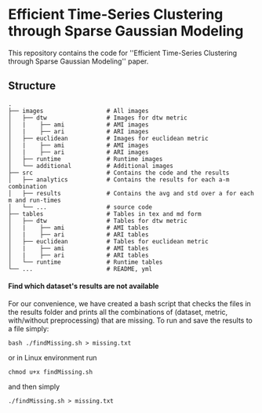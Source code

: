 # Efficient Time-Series Clustering through Sparse Gaussian Modeling
This repository contains the code for ''Efficient Time-Series Clustering through Sparse Gaussian Modeling'' paper. 


## Structure

    .
    ├── images                  # All images
    │   ├── dtw                 # Images for dtw metric
    │   |    ├── ami            # AMI images
    │   |    ├── ari            # ARI images
    │   ├── euclidean           # Images for euclidean metric
    │   |    ├── ami            # AMI images
    │   |    ├── ari            # ARI images
    │   ├── runtime             # Runtime images
    │   └── additional          # Additional images
    ├── src                     # Contains the code and the results
    │   ├── analytics           # Contains the results for each a-m combination
    │   ├── results             # Contains the avg and std over a for each m and run-times
    │   └── ...                 # source code
    ├── tables                  # Tables in tex and md form 
    │   ├── dtw                 # Tables for dtw metric
    │   |    ├── ami            # AMI tables
    │   |    ├── ari            # ARI tables
    │   ├── euclidean           # Tables for euclidean metric
    │   |    ├── ami            # AMI tables
    │   |    ├── ari            # ARI tables
    │   └── runtime             # Runtime tables
    └── ...                     # README, yml


#### Find which dataset's results are not available 
For our convenience, we have created a bash script that checks the files in the results folder and prints all the combinations of (dataset, metric, with/without preprocessing) that are missing. To run and save the results to a file simply:
```
bash ./findMissing.sh > missing.txt
```
or in Linux environment run 
```
chmod u+x findMissing.sh  
```
and then simply
```
./findMissing.sh > missing.txt
```
